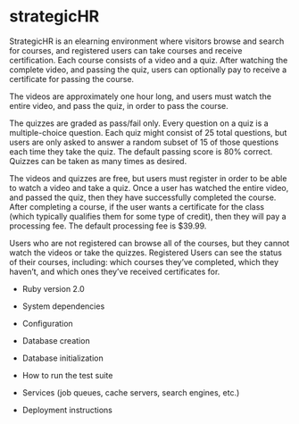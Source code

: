 strategicHR
===========
StrategicHR is an elearning environment where visitors browse and search for courses, and registered users can take courses and receive certification. Each course consists of a video and a quiz.  After watching the complete video, and passing the quiz, users can optionally pay to receive a certificate for passing the course.  

The videos are approximately one hour long, and users must watch the entire video, and pass the quiz, in order to pass the course.

The quizzes are graded as pass/fail only.  Every question on a quiz is a multiple-choice question.  Each quiz might consist of 25 total questions, but users are only asked to answer a random subset of 15 of those questions each time they take the quiz.  The default passing score is 80% correct. Quizzes can be taken as many times as desired.

The videos and quizzes are free, but users must register in order to be able to watch a video and take a quiz.  Once a user has watched the entire video, and passed the quiz, then they have successfully completed the course.  After completing a course, if the user wants a certificate for the class (which typically qualifies them for some type of credit), then they will pay a processing fee.  The default processing fee is $39.99.

Users who are not registered can browse all of the courses, but they cannot watch the videos or take the quizzes.   Registered Users can see the status of their courses, including:  which courses they’ve completed, which they haven’t, and which ones they’ve received certificates for.


* Ruby version 2.0

* System dependencies

* Configuration

* Database creation

* Database initialization

* How to run the test suite

* Services (job queues, cache servers, search engines, etc.)

* Deployment instructions





